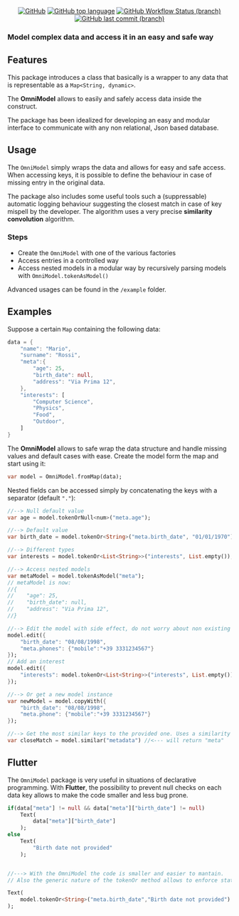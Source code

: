  <div align="center">
<!-- do not remove line below -->

<a href="">![GitHub](https://img.shields.io/github/license/tratteo/omnimodel?color=orange&label=License)</a>
<a href="">![GitHub top language](https://img.shields.io/github/languages/top/tratteo/omnimodel?color=blue&label=dart&logo=dart)</a>
<a href="">![GitHub Workflow Status (branch)](https://img.shields.io/github/actions/workflow/status/tratteo/omnimodel/dart.yml?branch=main&label=Test&logo=github)</a>
<a href="">![GitHub last commit (branch)](https://img.shields.io/github/last-commit/tratteo/omnimodel/main?label=Last%20commit&color=brightgreen&logo=github)</a>

</div>

### Model complex data and access it in an easy and safe way

## Features

This package introduces a class that basically is a wrapper to any data that is representable as a `Map<String, dynamic>`.

The **OmniModel** allows to easily and safely access data inside the construct.

The package has been idealized for developing an easy and modular interface to communicate with any non relational, Json based database.

## Usage

The `OmniModel` simply wraps the data and allows for easy and safe access. When accessing keys, it is possible to define the behaviour in case of missing entry in the original data.

The package also includes some useful tools such a (suppressable) automatic logging behaviour suggesting the closest match in case of key mispell by the developer. The algorithm uses a very precise **similarity convolution** algorithm.

### Steps

-   Create the `OmniModel` with one of the various factories
-   Access entries in a controlled way
-   Access nested models in a modular way by recursively parsing models with `OmniModel.tokenAsModel()`

Advanced usages can be found in the `/example` folder.

## Examples

Suppose a certain `Map` containing the following data:
```dart
data = {
    "name": "Mario",
    "surname": "Rossi",
    "meta":{
        "age": 25,
        "birth_date": null,
        "address": "Via Prima 12",
    },    
    "interests": [
        "Computer Science",
        "Physics",
        "Food",
        "Outdoor",
    ]
}
```
The **OmniModel** allows to safe wrap the data structure and handle missing values and default cases with ease. 
Create the model form the map and start using it:
```dart
var model = OmniModel.fromMap(data);
```
Nested fields can be accessed simply by concatenating the keys with a separator (default `"."`):
```dart
//--> Null default value
var age = model.tokenOrNull<num>("meta.age");

//--> Default value
var birth_date = model.tokenOr<String>("meta.birth_date", "01/01/1970");

//--> Different types
var interests = model.tokenOr<List<String>>("interests", List.empty());

//--> Access nested models
var metaModel = model.tokenAsModel("meta");
// metaModel is now:
//{
//    "age": 25,
//    "birth_date": null,
//    "address": "Via Prima 12",
//}

//--> Edit the model with side effect, do not worry about non existing nested models, they are automatically created
model.edit({
    "birth_date": "08/08/1998",
    "meta.phones": {"mobile":"+39 3331234567"}
});
// Add an interest
model.edit({
    "interests": model.tokenOr<List<String>>("interests", List.empty())..add("Maths")
});

//--> Or get a new model instance
var newModel = model.copyWith({
    "birth_date": "08/08/1998",
    "meta.phone": {"mobile":"+39 3331234567"}
});

//--> Get the most similar keys to the provided one. Uses a similarity convolution algorithm
var closeMatch = model.similar("metadata") //<--- will return "meta"
```
## Flutter
The `OmniModel` package is very useful in situations of declarative programming. With **Flutter**, the possibility to prevent null checks on each data key allows to make the code smaller and less bug prone.
```dart
if(data["meta"] != null && data["meta"]["birth_date"] != null)
    Text(
        data["meta"]["birth_date"]
    );
else
    Text(
        "Birth date not provided"
    );


//---> With the OmniModel the code is smaller and easier to mantain.
// Also the generic nature of the tokenOr method allows to enforce static types

Text(
    model.tokenOr<String>("meta.birth_date","Birth date not provided")
);


```